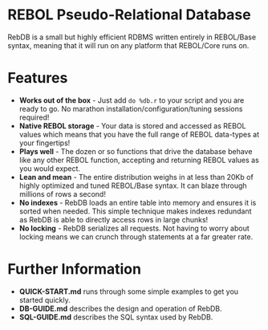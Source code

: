 # REBOL Pseudo-Relational Database

RebDB is a small but highly efficient RDBMS written entirely in REBOL/Base syntax, meaning that it will run on any platform that REBOL/Core runs on.

# Features

- **Works out of the box** - Just add `do %db.r` to your script and you are ready to go. No marathon installation/configuration/tuning sessions required!
- **Native REBOL storage** - Your data is stored and accessed as REBOL values which means that you have the full range of REBOL data-types at your fingertips!
- **Plays well** - The dozen or so functions that drive the database behave like any other REBOL function, accepting and returning REBOL values as you would expect.
- **Lean and mean** - The entire distribution weighs in at less than 20Kb of highly optimized and tuned REBOL/Base syntax. It can blaze through millions of rows a second!
- **No indexes** - RebDB loads an entire table into memory and ensures it is sorted when needed. This simple technique makes indexes redundant as RebDB is able to directly access rows in large chunks!
- **No locking** - RebDB serializes all requests. Not having to worry about locking means we can crunch through statements at a far greater rate.

# Further Information

- **QUICK-START.md** runs through some simple examples to get you started quickly.
- **DB-GUIDE.md** describes the design and operation of RebDB.
- **SQL-GUIDE.md** describes the SQL syntax used by RebDB.